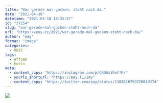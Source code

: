 ```yaml
---
title: "War gerade mal gucken: steht noch da."
date: "2021-04-18"
datetime: "2021-04-18 18:35:57"
id: "37254"
slug: "war-gerade-mal-gucken-steht-noch-da"
url: "https://eay.cc/2021/war-gerade-mal-gucken-steht-noch-da/"
author: "eay"
format: "image"
categories:
  - 0815
tags:
  - effzeh
  - koeln
meta:
  - content_copy: "https://instagram.com/p/CN0GsYKnffP/"
  - yourls_shorturl: "https://eay.li/2my"
  - content_copy: "https://twitter.com/eay/status/1383826799726010374"
---
```


![](https://eay.cc/uploads/2021/rheinenergiestadion.jpg)

